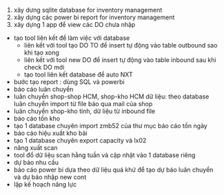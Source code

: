 1. xây dưng sqlite database for inventory management
2. xây dựng các power bi report for inventory management
3. xây dựng 1 app để view các DO chưa nhập 


- tạo tool liên kết để làm việc với database
  + liên kết với tool tạo DO TO để insert tự động vào table outbound sao khi tạo xong
  + liên kết với tool new DO để insert tự động vào table inbound sau khi check DO mới
  - tạo tool liên kết database để auto NXT
- bước tạo report : dùng SQL và powerbi
- báo cáo luân chuyển
- luân chuyển shop-shop HCM, shop-kho HCM dữ liệu: theo database luân chuyển import từ file báo qua mail của shop
- luân chuyển shop-kho tỉnh, dữ liệu từ inbound file
- báo cáo tồn kho
- tạo 1 database chuyên import zmb52 của thư mục báo cáo tồn ngày
- báo cáo hiệu xuất kho bãi
- tạo 1 database chuyên export capacity và lx02
- năng xuất scan
- tool đổ dữ liệu scan hằng tuần và cập nhật vào 1 database riêng
- dự báo nhu cầu
- báo cáo power bi dựa theo dữ liệu quá khứ để tạo dự báo luân chuyển và dự báo nhập new cont
- lập kế hoạch năng lực
